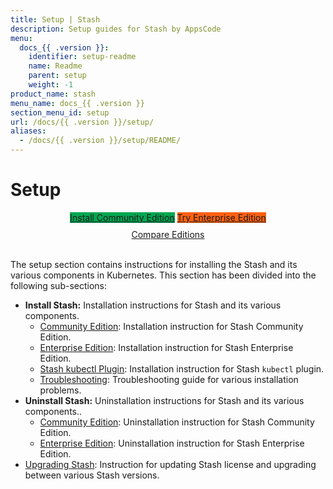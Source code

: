 ```yaml
---
title: Setup | Stash
description: Setup guides for Stash by AppsCode
menu:
  docs_{{ .version }}:
    identifier: setup-readme
    name: Readme
    parent: setup
    weight: -1
product_name: stash
menu_name: docs_{{ .version }}
section_menu_id: setup
url: /docs/{{ .version }}/setup/
aliases:
  - /docs/{{ .version }}/setup/README/
---
```


# Setup

<div style="text-align: center;">
  <a class="button is-link is-medium is-active has-text-weight-normal" href="/docs/setup/install/community.md" style="background:#00A651; width: 18rem;">Install Community Edition</a>
  <a class="button is-info is-medium is-active has-text-weight-normal" href="/docs/setup/install/enterprise.md"  style="background:#FC6011; width: 18rem;">Try Enterprise Edition</a>
  <a style="margin-top: 10px; display: block;" href="/docs/concepts/what-is-stash/overview.md">Compare Editions</a>
</div>
<br>

The setup section contains instructions for installing the Stash and its various components in Kubernetes. This section has been divided into the following sub-sections:

- **Install Stash:** Installation instructions for Stash and its various components.
  - [Community Edition](/docs/setup/install/community.md): Installation instruction for Stash Community Edition.
  - [Enterprise Edition](/docs/setup/install/community.md): Installation instruction for Stash Enterprise Edition.
  - [Stash kubectl Plugin](/docs/setup/install/community.md): Installation instruction for Stash `kubectl` plugin.
  - [Troubleshooting](/docs/setup/install/community.md): Troubleshooting guide for various installation problems.
- **Uninstall Stash:** Uninstallation instructions for Stash and its various components..
  - [Community Edition](/docs/setup/uninstall/community.md): Uninstallation instruction for Stash Community Edition.
  - [Enterprise Edition](/docs/setup/uninstall/community.md): Uninstallation instruction for Stash Enterprise Edition.
- [Upgrading Stash](/docs/setup/upgrade.md): Instruction for updating Stash license and upgrading between various Stash versions.
